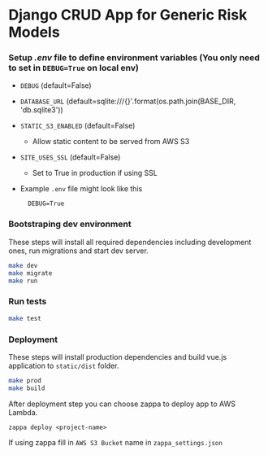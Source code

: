 # Django CRUD App for Generic Risk Models

### Setup *.env* file to define environment variables (You only need to set in `DEBUG=True` on local env)
  - `DEBUG` (default=False)
  - `DATABASE_URL` (default=sqlite:///{}'.format(os.path.join(BASE_DIR, 'db.sqlite3'))
  - `STATIC_S3_ENABLED` (default=False)
    - Allow static content to be served from AWS S3
  - `SITE_USES_SSL` (default=False)
    - Set to True in production if using SSL

  - Example `.env` file might look like this
    ```
      DEBUG=True
    ```

### Bootstraping dev environment

These steps will install all required dependencies including development ones, run migrations and start dev server.

```bash
make dev
make migrate
make run
```

### Run tests
```bash
make test
```

### Deployment

These steps will install production dependencies and build vue.js application to `static/dist` folder.

```bash
make prod
make build
```

After deployment step you can choose zappa to deploy app to AWS Lambda.

```
zappa deploy <project-name>
```

If using zappa fill in `AWS S3 Bucket` name in `zappa_settings.json`
